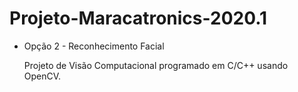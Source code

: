 # Projeto-Maracatronics-2020.1
- Opção 2 - Reconhecimento Facial

  Projeto de Visão Computacional programado em C/C++ usando OpenCV.
